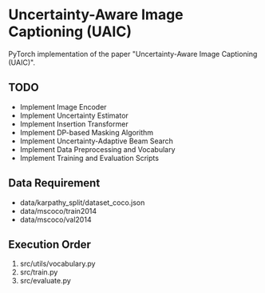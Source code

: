 # Uncertainty-Aware Image Captioning (UAIC)

PyTorch implementation of the paper "Uncertainty-Aware Image Captioning (UAIC)".

## TODO
- Implement Image Encoder
- Implement Uncertainty Estimator
- Implement Insertion Transformer
- Implement DP-based Masking Algorithm
- Implement Uncertainty-Adaptive Beam Search
- Implement Data Preprocessing and Vocabulary
- Implement Training and Evaluation Scripts

## Data Requirement
- data/karpathy_split/dataset_coco.json
- data/mscoco/train2014
- data/mscoco/val2014

## Execution Order
1.  src/utils/vocabulary.py
2.  src/train.py
3.  src/evaluate.py
